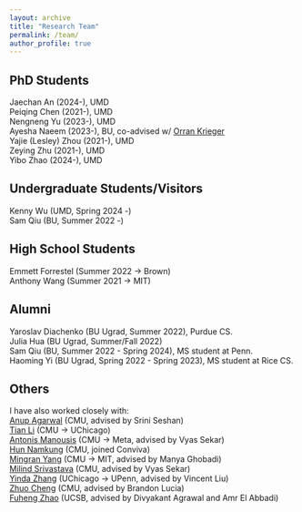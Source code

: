 ```yaml
---
layout: archive
title: "Research Team"
permalink: /team/
author_profile: true
---
```

PhD Students
---
Jaechan An (2024-), UMD       
Peiqing Chen (2021-), UMD            
Nengneng Yu  (2023-), UMD      
Ayesha Naeem (2023-), BU, co-advised w/ [Orran Krieger](https://www.bu.edu/eng/profile/orran-krieger/)       
Yajie (Lesley) Zhou (2021-), UMD               
Zeying Zhu (2021-), UMD    
Yibo Zhao (2024-), UMD        

Undergraduate Students/Visitors
---    
Kenny Wu  (UMD, Spring 2024 -)       
Sam Qiu  (BU, Summer 2022 -)           

High School Students
---
Emmett Forrestel (Summer 2022 -> Brown)   
Anthony Wang (Summer 2021 -> MIT)  

Alumni
---            
Yaroslav Diachenko (BU Ugrad, Summer 2022), Purdue CS.     
Julia Hua (BU Ugrad, Summer/Fall 2022)          
Sam Qiu (BU, Summer 2022 - Spring 2024), MS student at Penn.                
Haoming Yi  (BU Ugrad, Spring 2022 - Spring 2023), MS student at Rice CS.     

Others
---
I have also worked closely with:   
[Anup Agarwal](https://108anup.github.io/) (CMU, advised by Srini Seshan)   
[Tian Li](https://www.cs.cmu.edu/~litian/) (CMU -> UChicago)   
[Antonis Manousis](https://www.andrew.cmu.edu/user/amanousi/) (CMU -> Meta, advised by Vyas Sekar)    
[Hun Namkung](https://hnamkung.github.io/) (CMU, joined Conviva)   
[Mingran Yang](https://mingrany.github.io/) (CMU -> MIT, advised by Manya Ghobadi)  
[Milind Srivastava]() (CMU, advised by Vyas Sekar)        
[Yinda Zhang](https://yindazhang.github.io/) (UChicago -> UPenn, advised by Vincent Liu)    
[Zhuo Cheng]() (CMU, advised by Brandon Lucia)    
[Fuheng Zhao](https://zhaofuheng.github.io/) (UCSB, advised by Divyakant Agrawal and Amr El Abbadi)


